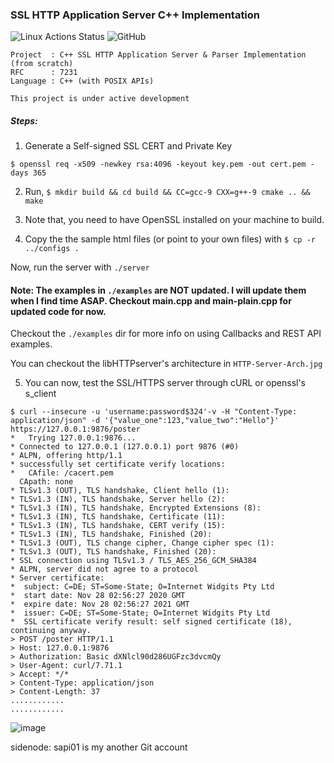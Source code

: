 ### SSL HTTP Application Server C++ Implementation
![Linux Actions Status](https://github.com/harsathAI/SSL-HTTP-Application-Server-CPP-RFC7231/workflows/Linux/badge.svg) ![GitHub](https://img.shields.io/github/license/harsathAI/SSL-HTTP-Application-Server-CPP-RFC7231)

```
Project  : C++ SSL HTTP Application Server & Parser Implementation (from scratch)
RFC      : 7231
Language : C++ (with POSIX APIs)

This project is under active development
```

##### Steps:
1. Generate a Self-signed SSL CERT and Private Key 
```
$ openssl req -x509 -newkey rsa:4096 -keyout key.pem -out cert.pem -days 365
```

2. Run, `$ mkdir build && cd build && CC=gcc-9 CXX=g++-9 cmake .. && make`

3. Note that, you need to have OpenSSL installed on your machine to build.

4. Copy the the sample html files (or point to your own files) with `$ cp -r ../configs .`

Now, run the server with `./server`

#### Note: The examples in `./examples` are NOT updated. I will update them when I find time ASAP. Checkout main.cpp and main-plain.cpp for updated code for now.
Checkout the `./examples` dir for more info on using Callbacks and REST API examples.

You can checkout the libHTTPserver's architecture in `HTTP-Server-Arch.jpg`

5. You can now, test the SSL/HTTPS server through cURL or openssl's s_client
```
$ curl --insecure -u 'username:password$324'-v -H "Content-Type: application/json" -d '{"value_one":123,"value_two":"Hello"}' https://127.0.0.1:9876/poster
*   Trying 127.0.0.1:9876...
* Connected to 127.0.0.1 (127.0.0.1) port 9876 (#0)
* ALPN, offering http/1.1
* successfully set certificate verify locations:
*   CAfile: /cacert.pem
  CApath: none
* TLSv1.3 (OUT), TLS handshake, Client hello (1):
* TLSv1.3 (IN), TLS handshake, Server hello (2):
* TLSv1.3 (IN), TLS handshake, Encrypted Extensions (8):
* TLSv1.3 (IN), TLS handshake, Certificate (11):
* TLSv1.3 (IN), TLS handshake, CERT verify (15):
* TLSv1.3 (IN), TLS handshake, Finished (20):
* TLSv1.3 (OUT), TLS change cipher, Change cipher spec (1):
* TLSv1.3 (OUT), TLS handshake, Finished (20):
* SSL connection using TLSv1.3 / TLS_AES_256_GCM_SHA384
* ALPN, server did not agree to a protocol
* Server certificate:
*  subject: C=DE; ST=Some-State; O=Internet Widgits Pty Ltd
*  start date: Nov 28 02:56:27 2020 GMT
*  expire date: Nov 28 02:56:27 2021 GMT
*  issuer: C=DE; ST=Some-State; O=Internet Widgits Pty Ltd
*  SSL certificate verify result: self signed certificate (18), continuing anyway.
> POST /poster HTTP/1.1
> Host: 127.0.0.1:9876
> Authorization: Basic dXNlcl90d286UGFzc3dvcmQy
> User-Agent: curl/7.71.1
> Accept: */*
> Content-Type: application/json
> Content-Length: 37
............
............
```

![image](https://github.com/harsathAI/SSL-HTTP-Application-Server-CPP-RFC7231/blob/master/HTTP-Server-Arch.jpg)



sidenode: sapi01 is my another Git account
